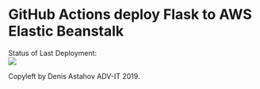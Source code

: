 # GitHub Actions deploy Flask to AWS Elastic Beanstalk




Status of Last Deployment:<br>
<img src="https://github.com/adv4000/github-actions-part-2-cicd-to-aws/workflows/CI-CD-Pipeline-to-AWS-ElasticBeastalk/badge.svg?branch=master"><br>


Copyleft by Denis Astahov ADV-IT 2019.
